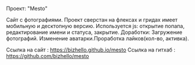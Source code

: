 Проект: "Mesto"

  Сайт с фотографиями.
    Проект сверстан на флексах и гридах имеет мобильную и десктопную  версию.
    Используется js:
    открытие попапа, редактирование имени и статуса, закрытие.
    Доработки: Загружение фотографий. Изменение аватарки.Проработка лайков(кол-во, активка).

  Ссылка на сайт : https://bizhello.github.io/mesto
  Ссылка на гитхаб : https://github.com/bizhello/mesto
